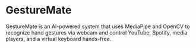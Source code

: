 # GestureMate
GestureMate is an AI-powered system that uses MediaPipe and OpenCV to recognize hand gestures via webcam and control YouTube, Spotify, media players, and a virtual keyboard hands-free.
